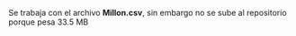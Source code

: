 Se trabaja con el archivo **Millon.csv**, sin embargo no se sube al repositorio porque pesa 33.5 MB
